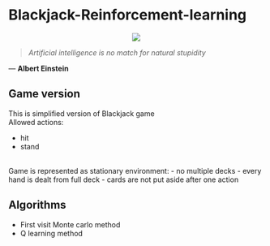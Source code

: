 # Blackjack-Reinforcement-learning

<p align="center">
  <img src="https://tibiablackjack.com/blackjack.png">
</p>

> *Artificial intelligence is no match for natural stupidity* <br>

― **Albert Einstein**

## Game version
This is simplified version of Blackjack game <br>
Allowed actions:
- hit
- stand
<br>
Game is represented as stationary environment: 
- no multiple decks
- every hand is dealt from full deck
- cards are not put aside after one action

## Algorithms

- First visit Monte carlo method
- Q learning method
